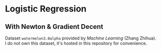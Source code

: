 # Logistic Regression
## With Newton & Gradient Decent

Dataset `watermelon3.0alpha` provided by *Machine Learning* (Zhang Zhihua). I do not own this dataset, it's hosted in this repository for convenience.